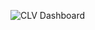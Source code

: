 ![CLV Dashboard](https://user-images.githubusercontent.com/77800376/122427992-bfe19c80-cfbb-11eb-86e1-e7b1c9203617.PNG)
